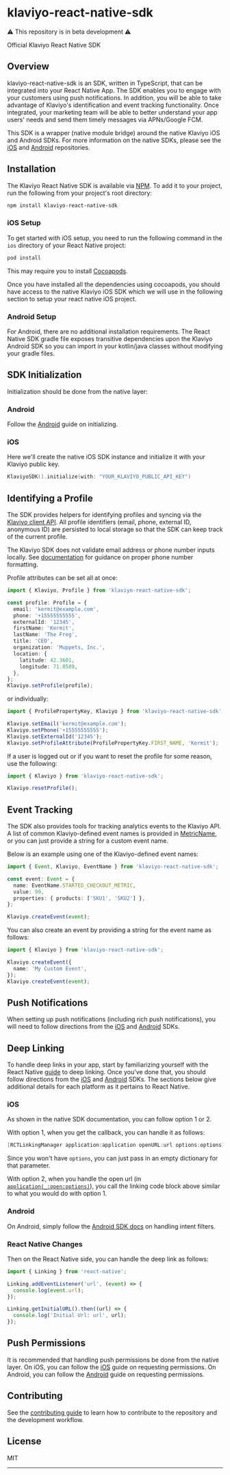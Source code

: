 # klaviyo-react-native-sdk

⚠️ This repository is in beta development ⚠️

Official Klaviyo React Native SDK

## Overview

klaviyo-react-native-sdk is an SDK, written in TypeScript, that can be integrated into your React Native App.
The SDK enables you to engage with your customers using push notifications. In addition, you will be able to take advantage of Klaviyo's identification and event tracking functionality.
Once integrated, your marketing team will be able to better understand your app users' needs and send them timely messages via APNs/Google FCM.

This SDK is a wrapper (native module bridge) around the native Klaviyo iOS and Android SDKs.
For more information on the native SDKs, please see the [iOS](https://github.com/klaviyo/klaviyo-swift-sdk) and [Android](https://github.com/klaviyo/klaviyo-android-sdk) repositories.

## Installation

The Klaviyo React Native SDK is available via [NPM](http://npmjs.com). To add it to your project, run the following from your project's root directory:

```sh
npm install klaviyo-react-native-sdk
```

### iOS Setup

To get started with iOS setup, you need to run the following command in the `ios` directory of your React Native project:

```sh
pod install
```

This may require you to install [Cocoapods](https://cocoapods.org/).

Once you have installed all the dependencies using cocoapods, you should have access to the native Klaviyo iOS SDK which we will use in the following section to setup your react native iOS project.

### Android Setup

For Android, there are no additional installation requirements. The React Native SDK gradle file exposes transitive dependencies upon the Klaviyo Android SDK
so you can import in your kotlin/java classes without modifying your gradle files. 

## SDK Initialization

Initialization should be done from the native layer:

### Android

Follow the [Android](https://github.com/klaviyo/klaviyo-android-sdk#Initialization) guide on initializing.

### iOS

Here we'll create the native iOS SDK instance and initialize it with your Klaviyo public key.

```swift
KlaviyoSDK().initialize(with: "YOUR_KLAVIYO_PUBLIC_API_KEY")
```

## Identifying a Profile

The SDK provides helpers for identifying profiles and syncing via the
[Klaviyo client API](https://developers.klaviyo.com/en/reference/create_client_profile).
All profile identifiers (email, phone, external ID, anonymous ID) are persisted to local storage
so that the SDK can keep track of the current profile.

The Klaviyo SDK does not validate email address or phone number inputs locally. See
[documentation](https://help.klaviyo.com/hc/en-us/articles/360046055671-Accepted-phone-number-formats-for-SMS-in-Klaviyo)
for guidance on proper phone number formatting.

Profile attributes can be set all at once:

```typescript
import { Klaviyo, Profile } from 'klaviyo-react-native-sdk';

const profile: Profile = {
  email: 'kermit@example.com',
  phone: '+15555555555',
  externalId: '12345',
  firstName: 'Kermit',
  lastName: 'The Frog',
  title: 'CEO',
  organization: 'Muppets, Inc.',
  location: {
    latitude: 42.3601,
    longitude: 71.0589,
  },
};
Klaviyo.setProfile(profile);
```

or individually:

```typescript
import { ProfilePropertyKey, Klaviyo } from 'klaviyo-react-native-sdk';

Klaviyo.setEmail('kermit@example.com');
Klaviyo.setPhone('+15555555555');
Klaviyo.setExternalId('12345');
Klaviyo.setProfileAttribute(ProfilePropertyKey.FIRST_NAME, 'Kermit');
```

If a user is logged out or if you want to reset the profile for some reason, use the following:

```typescript
import { Klaviyo } from 'klaviyo-react-native-sdk';

Klaviyo.resetProfile();
```

## Event Tracking

The SDK also provides tools for tracking analytics events to the Klaviyo API.
A list of common Klaviyo-defined event names is provided in [MetricName](https://github.com/klaviyo/klaviyo-react-native-sdk/blob/master/src/Event.ts), or
you can just provide a string for a custom event name.

Below is an example using one of the Klaviyo-defined event names:

```typescript
import { Event, Klaviyo, EventName } from 'klaviyo-react-native-sdk';

const event: Event = {
  name: EventName.STARTED_CHECKOUT_METRIC,
  value: 99,
  properties: { products: ['SKU1', 'SKU2'] },
};

Klaviyo.createEvent(event);
```

You can also create an event by providing a string for the event name as follows:

```typescript
import { Klaviyo } from 'klaviyo-react-native-sdk';

Klaviyo.createEvent({
  name: 'My Custom Event',
});
Klaviyo.createEvent(event);
```

## Push Notifications

When setting up push notifications (including rich push notifications), you will need to follow directions from the [iOS](https://github.com/klaviyo/klaviyo-swift-sdk?tab=readme-ov-file#push-notifications) and [Android](https://github.com/klaviyo/klaviyo-android-sdk?tab=readme-ov-file#Push-Notifications) SDKs.

## Deep Linking

To handle deep links in your app, start by familiarizing yourself with the React Native [guide](https://reactnative.dev/docs/linking) to deep linking. Once you've done that, you should follow directions from the [iOS](https://github.com/klaviyo/klaviyo-swift-sdk?tab=readme-ov-file#handling-deep-linking) and [Android](https://github.com/klaviyo/klaviyo-android-sdk?tab=readme-ov-file#Deep-Linking) SDKs.
The sections below give additional details for each platform as it pertains to React Native.

### iOS

As shown in the native SDK documentation, you can follow option 1 or 2.

With option 1, when you get the callback, you can handle it as follows:

```objective-c
[RCTLinkingManager application:application openURL:url options:options]
```

Since you won't have `options`, you can just pass in an empty dictionary for that parameter.

With option 2, when you handle the open url (in [`application(_:open:options)`](https://developer.apple.com/documentation/uikit/uiapplicationdelegate/1623112-application)),
you call the linking code block above similar to what you would do with option 1.

### Android

On Android, simply follow the [Android SDK docs](https://github.com/klaviyo/klaviyo-android-sdk?tab=readme-ov-file#Deep-Linking) on handling intent filters.

### React Native Changes

Then on the React Native side, you can handle the deep link as follows:

```typescript
import { Linking } from 'react-native';

Linking.addEventListener('url', (event) => {
  console.log(event.url);
});

Linking.getInitialURL().then((url) => {
  console.log('Initial Url: url', url);
});
```

## Push Permissions

It is recommended that handling push permissions be done from the native layer. On iOS, you can follow the [iOS](https://github.com/klaviyo/klaviyo-swift-sdk?tab=readme-ov-file#sending-push-notifications) guide on requesting permissions. On Android, you can follow the [Android](https://source.android.com/docs/core/display/notification-perm) guide on requesting permissions.

## Contributing

See the [contributing guide](.github/CONTRIBUTING.md) to learn how to contribute to the repository and the development workflow.

## License

MIT

---
